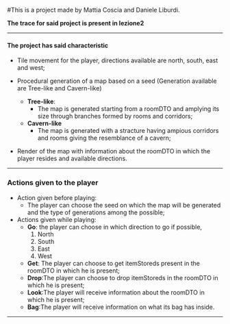 #This is a project made by Mattia Coscia and Daniele Liburdi.

**The trace for said project is present in lezione2**

------------

#### **The project has said characteristic**

- Tile movement for the player, directions available are north, south, east and west;

- Procedural generation of a map based on a seed (Generation available are Tree-like and Cavern-like)
    - **Tree-like**:
        - The map is generated starting from a roomDTO and amplying its size through branches formed by rooms and corridors;
    - **Cavern-like**
        - The map is generated with a stracture having ampious corridors and rooms giving the resemblance of a cavern;

- Render of the map with information about the roomDTO in which the player resides and available directions.

------------


### Actions given to the player
- Action given before playing:
    - The player can choose the seed on which the map will be generated and the type of generations among the possible;
- Actions given while playing:
    - **Go**: the player can choose in which direction to go if possible,
        1. North
        1. South
        1. East
        1. West
    - **Get**: The player can choose to get itemStoreds present in the roomDTO in which he is present;
    - **Drop**:The player can choose to drop itemStoreds in the roomDTO in which he is present;
    - **Look**:The player will receive information about the roomDTO in which he is present;
    - **Bag**:The player will receive information on what its bag has inside.

------------
